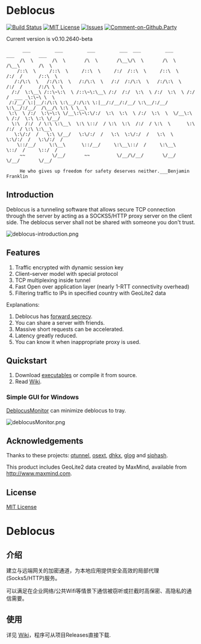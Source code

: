 # Deblocus

[![Build Status](https://travis-ci.org/Lafeng/deblocus.svg?branch=master)](https://travis-ci.org/Lafeng/deblocus)
[![MIT License](https://img.shields.io/packagist/l/doctrine/orm.svg)](http://opensource.org/licenses/MIT)
[![Issues](https://img.shields.io/github/issues/Lafeng/deblocus.svg)](https://github.com/Lafeng/deblocus/issues)
[![Comment-on-Github.Party](https://img.shields.io/badge/Comment%20on-Github.Party-yellow.svg)](https://github.party/item?id=46)

Current version is v0.10.2640-beta

```
      ___         ___         ___         ___  ___         ___         ___         ___     
     /\  \       /\  \       /\  \       /\__\/\  \       /\  \       /\__\       /\  \    
    /::\  \     /::\  \     /::\  \     /:/  /::\  \     /::\  \     /:/  /      /::\  \   
   /:/\:\  \   /:/\:\  \   /:/\:\  \   /:/  /:/\:\  \   /:/\:\  \   /:/  /      /:/\ \  \  
  /:/  \:\__\ /::\~\:\  \ /::\~\:\__\ /:/  /:/  \:\  \ /:/  \:\  \ /:/  /  ___ _\:\~\ \  \ 
 /:/__/ \:|__/:/\:\ \:\__/:/\:\ \:|__/:/__/:/__/ \:\__/:/__/ \:\__/:/__/  /\__/\ \:\ \ \__\
 \:\  \ /:/  \:\~\:\ \/__\:\~\:\/:/  \:\  \:\  \ /:/  \:\  \  \/__\:\  \ /:/  \:\ \:\ \/__/
  \:\  /:/  / \:\ \:\__\  \:\ \::/  / \:\  \:\  /:/  / \:\  \      \:\  /:/  / \:\ \:\__\  
   \:\/:/  /   \:\ \/__/   \:\/:/  /   \:\  \:\/:/  /   \:\  \      \:\/:/  /   \:\/:/  /  
    \::/__/     \:\__\      \::/__/     \:\__\::/  /     \:\__\      \::/  /     \::/  /   
     ~~          \/__/       ~~          \/__/\/__/       \/__/       \/__/       \/__/    
     
     He who gives up freedom for safety deserves neither.___Benjamin Franklin
```

## Introduction

Deblocus is a tunneling software that allows secure TCP connection through the server by acting as a SOCKS5/HTTP proxy server on the client side. The deblocus server shall not be shared with someone you don't trust.

![deblocus-introduction.png](https://i.imgur.com/FP5A7hE.png)

## Features

1. Traffic encrypted with dynamic session key
2. Client–server model with special protocol
3. TCP multiplexing inside tunnel
4. Fast Open over application layer (nearly 1-RTT connectivity overhead)
5. Filtering traffic to IPs in specified country with GeoLite2 data

Explanations:

1. Deblocus has [forward secrecy](https://en.wikipedia.org/wiki/Forward_secrecy).
2. You can share a server with friends.
3. Massive short requests can be accelerated.
4. Latency greatly reduced.
5. You can know it when inappropriate proxy is used.

## Quickstart

1. Download [executables](https://github.com/Lafeng/deblocus/releases) or compile it from source.
2. Read [Wiki](https://github.com/Lafeng/deblocus/wiki).

### Simple GUI for Windows

[DeblocusMonitor](https://github.com/Lafeng/deblocus/releases) can minimize deblocus to tray.

![deblocusMonitor.png](https://i.imgur.com/pdBpKN6m.png)

## Acknowledgements

Thanks to these projects: [qtunnel](https://github.com/getqujing/qtunnel), [osext](https://bitbucket.org/kardianos/osext), [dhkx](https://github.com/monnand/dhkx), [glog](https://github.com/golang/glog) and [siphash](https://github.com/dchest/siphash).

This product includes GeoLite2 data created by MaxMind, available from
<http://www.maxmind.com>.

## License

[MIT License](https://github.com/Lafeng/deblocus/blob/master/LICENSE)


# Deblocus

## 介绍

建立与远端网关的加密通道，为本地应用提供安全高效的局部代理(Socks5/HTTP)服务。

可以满足在企业网络/公共Wifi等情景下通信被窃听或拦截时高保密、高隐私的通信需要。

## 使用

详见 [Wiki](https://github.com/Lafeng/deblocus/wiki)，程序可从项目Releases直接下载.
